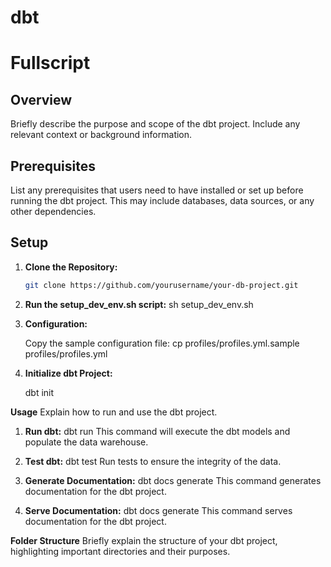 # dbt
# Fullscript

## Overview

Briefly describe the purpose and scope of the dbt project. Include any relevant context or background information.

## Prerequisites

List any prerequisites that users need to have installed or set up before running the dbt project. This may include databases, data sources, or any other dependencies.

## Setup

1. **Clone the Repository:**
   ```bash
   git clone https://github.com/yourusername/your-db-project.git

2. **Run the setup_dev_env.sh script:**
    sh setup_dev_env.sh

3. **Configuration:**

    Copy the sample configuration file:
    cp profiles/profiles.yml.sample profiles/profiles.yml

4. **Initialize dbt Project:**

    dbt init

**Usage**
Explain how to run and use the dbt project.

1. **Run dbt:**
    dbt run
    This command will execute the dbt models and populate the data warehouse.

2. **Test dbt:**
    dbt test
    Run tests to ensure the integrity of the data.

3. **Generate Documentation:**
    dbt docs generate
    This command generates documentation for the dbt project.

4. **Serve Documentation:**
    dbt docs generate
     This command serves documentation for the dbt project.


**Folder Structure**
Briefly explain the structure of your dbt project, highlighting important directories and their purposes.